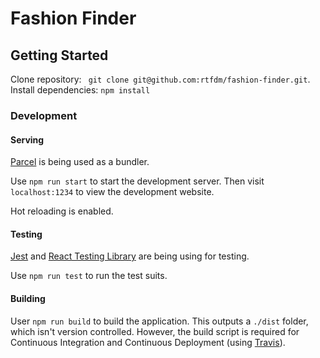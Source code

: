 # Fashion Finder


## Getting Started

Clone repository: ` git clone git@github.com:rtfdm/fashion-finder.git`.
Install dependencies: `npm install`

### Development

#### Serving

[Parcel](https://parceljs.org/) is being used as a bundler.

Use `npm run start` to start the development server. Then visit `localhost:1234` to view the development website.

Hot reloading is enabled.

#### Testing

[Jest](https://parceljs.org/) and [React Testing Library](https://github.com/kentcdodds/react-testing-library) are being using for testing.

Use `npm run test` to run the test suits. 

#### Building

User `npm run build` to build the application. This outputs a `./dist` folder, which isn't version controlled. However, the build script is required for Continuous Integration and Continuous Deployment (using [Travis](https://travis-ci.org/)).

